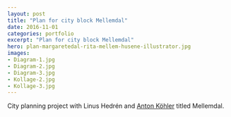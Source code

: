 ```yaml
---
layout: post
title: "Plan for city block Mellemdal"
date: 2016-11-01
categories: portfolio
excerpt: "Plan for city block Mellemdal"
hero: plan-margaretedal-rita-mellem-husene-illustrator.jpg
images:
- Diagram-1.jpg
- Diagram-2.jpg
- Diagram-3.jpg
- Kollage-2.jpg
- Kollage-3.jpg
---
```

City planning project with Linus Hedrén and [Anton Köhler](http://www.kohlerarkitektur.se/) titled Mellemdal.
